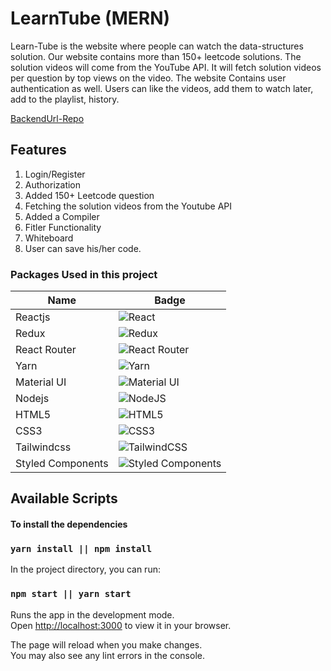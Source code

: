 # LearnTube (MERN)
Learn-Tube is the website where people can watch the data-structures solution. Our website contains more than 150+ leetcode solutions. The solution videos will come from the YouTube API. It will fetch solution videos per question by top views on the video. The website Contains user authentication as well. Users can like the videos, add them to watch later, add to the playlist, history.

[BackendUrl-Repo](https://github.com/V-ini-t86/learntube_backend/tree/Session)

## Features
1. Login/Register 
2. Authorization
3. Added 150+ Leetcode question
4. Fetching the solution videos from the Youtube API
5. Added a Compiler
6. Fitler Functionality
7. Whiteboard
8. User can save his/her code.

### Packages Used in this project

| Name         | Badge                                                                                                                      |
| ------------ | -------------------------------------------------------------------------------------------------------------------------- |
| Reactjs      | ![React](https://img.shields.io/badge/react-%2320232a.svg?style=for-the-badge&logo=react&logoColor=%2361DAFB)              |
| Redux        | ![Redux](https://img.shields.io/badge/redux-%23593d88.svg?style=for-the-badge&logo=redux&logoColor=white)                  |
| React Router | ![React Router](https://img.shields.io/badge/React_Router-CA4245?style=for-the-badge&logo=react-router&logoColor=white)    |
| Yarn         | ![Yarn](https://img.shields.io/badge/yarn-%232C8EBB.svg?style=for-the-badge&logo=yarn&logoColor=white)                     |
| Material UI  | ![Material UI](https://img.shields.io/badge/materialui-%230081CB.svg?style=for-the-badge&logo=material-ui&logoColor=white) |
| Nodejs       | ![NodeJS](https://img.shields.io/badge/node.js-6DA55F?style=for-the-badge&logo=node.js&logoColor=white)                    |
| HTML5        | ![HTML5](https://img.shields.io/badge/html5-%23E34F26.svg?style=for-the-badge&logo=html5&logoColor=white)                  |
| CSS3         | ![CSS3](https://img.shields.io/badge/css3-%231572B6.svg?style=for-the-badge&logo=css3&logoColor=white)                     |
| Tailwindcss  | ![TailwindCSS](https://img.shields.io/badge/tailwindcss-%2338B2AC.svg?style=for-the-badge&logo=tailwind-css&logoColor=white)|
| Styled Components | ![Styled Components](https://img.shields.io/badge/styled--components-DB7093?style=for-the-badge&logo=styled-components&logoColor=white) |

## Available Scripts
#### To install the dependencies

### `yarn install || npm install`
In the project directory, you can run:

### `npm start || yarn start `

Runs the app in the development mode.\
Open [http://localhost:3000](http://localhost:3000) to view it in your browser.

The page will reload when you make changes.\
You may also see any lint errors in the console.
